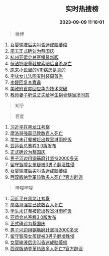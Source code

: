 <div align="center"><h2>实时热搜榜</h2><h4>2023-09-09 11:16:01</h4></div>

> 微博  

1. [女婴输液后尖叫昏迷成脑萎缩](https://s.weibo.com/weibo?q=%23%E5%A5%B3%E5%A9%B4%E8%BE%93%E6%B6%B2%E5%90%8E%E5%B0%96%E5%8F%AB%E6%98%8F%E8%BF%B7%E6%88%90%E8%84%91%E8%90%8E%E7%BC%A9%23&t=31&band_rank=1&Refer=top)<br />
2. [周五正式确认为蔡国庆](https://s.weibo.com/weibo?q=%E5%91%A8%E4%BA%94%E6%AD%A3%E5%BC%8F%E7%A1%AE%E8%AE%A4%E4%B8%BA%E8%94%A1%E5%9B%BD%E5%BA%86&t=31&band_rank=2&Refer=top)<br />
3. [杭州亚运会总赛程最新版](https://s.weibo.com/weibo?q=%23%E6%9D%AD%E5%B7%9E%E4%BA%9A%E8%BF%90%E4%BC%9A%E6%80%BB%E8%B5%9B%E7%A8%8B%E6%9C%80%E6%96%B0%E7%89%88%23&t=31&band_rank=3&Refer=top)<br />
4. [保洁扔限量鞋被索赔后自杀身亡](https://s.weibo.com/weibo?q=%23%E4%BF%9D%E6%B4%81%E6%89%94%E9%99%90%E9%87%8F%E9%9E%8B%E8%A2%AB%E7%B4%A2%E8%B5%94%E5%90%8E%E8%87%AA%E6%9D%80%E8%BA%AB%E4%BA%A1%23&t=31&band_rank=4&Refer=top)<br />
5. [原来小说里的VIP病房是真的](https://s.weibo.com/weibo?q=%E5%8E%9F%E6%9D%A5%E5%B0%8F%E8%AF%B4%E9%87%8C%E7%9A%84VIP%E7%97%85%E6%88%BF%E6%98%AF%E7%9C%9F%E7%9A%84&t=31&band_rank=5&Refer=top)<br />
6. [李咏女儿法图麦时装周首秀](https://s.weibo.com/weibo?q=%23%E6%9D%8E%E5%92%8F%E5%A5%B3%E5%84%BF%E6%B3%95%E5%9B%BE%E9%BA%A6%E6%97%B6%E8%A3%85%E5%91%A8%E9%A6%96%E7%A7%80%23&t=31&band_rank=6&Refer=top)<br />
7. [李媛回复李嘉鑫](https://s.weibo.com/weibo?q=%23%E6%9D%8E%E5%AA%9B%E5%9B%9E%E5%A4%8D%E6%9D%8E%E5%98%89%E9%91%AB%23&t=31&band_rank=7&Refer=top)<br />
8. [美政府首度回应华为技术突破](https://s.weibo.com/weibo?q=%23%E7%BE%8E%E6%94%BF%E5%BA%9C%E9%A6%96%E5%BA%A6%E5%9B%9E%E5%BA%94%E5%8D%8E%E4%B8%BA%E6%8A%80%E6%9C%AF%E7%AA%81%E7%A0%B4%23&t=31&band_rank=8&Refer=top)<br />
9. [教师妻子听说丈夫给学生捐骨髓当场同意](https://s.weibo.com/weibo?q=%23%E6%95%99%E5%B8%88%E5%A6%BB%E5%AD%90%E5%90%AC%E8%AF%B4%E4%B8%88%E5%A4%AB%E7%BB%99%E5%AD%A6%E7%94%9F%E6%8D%90%E9%AA%A8%E9%AB%93%E5%BD%93%E5%9C%BA%E5%90%8C%E6%84%8F%23&t=31&band_rank=9&Refer=top)<br />

> 知乎  


> 百度  

1. [习近平在黑龙江考察](https://www.baidu.com/s?wd=%E4%B9%A0%E8%BF%91%E5%B9%B3%E5%9C%A8%E9%BB%91%E9%BE%99%E6%B1%9F%E8%80%83%E5%AF%9F&sa=fyb_news&rsv_dl=fyb_news)<br />
2. [摩洛哥强震已致数百人死亡](https://www.baidu.com/s?wd=%E6%91%A9%E6%B4%9B%E5%93%A5%E5%BC%BA%E9%9C%87%E5%B7%B2%E8%87%B4%E6%95%B0%E7%99%BE%E4%BA%BA%E6%AD%BB%E4%BA%A1&sa=fyb_news&rsv_dl=fyb_news)<br />
3. [学生未订餐被赶出教室淋雨吃饭](https://www.baidu.com/s?wd=%E5%AD%A6%E7%94%9F%E6%9C%AA%E8%AE%A2%E9%A4%90%E8%A2%AB%E8%B5%B6%E5%87%BA%E6%95%99%E5%AE%A4%E6%B7%8B%E9%9B%A8%E5%90%83%E9%A5%AD&sa=fyb_news&rsv_dl=fyb_news)<br />
4. [亚运会总赛程3.0版发布](https://www.baidu.com/s?wd=%E4%BA%9A%E8%BF%90%E4%BC%9A%E6%80%BB%E8%B5%9B%E7%A8%8B3.0%E7%89%88%E5%8F%91%E5%B8%83&sa=fyb_news&rsv_dl=fyb_news)<br />
5. [正式确诊为蔡国庆](https://www.baidu.com/s?wd=%E6%AD%A3%E5%BC%8F%E7%A1%AE%E8%AF%8A%E4%B8%BA%E8%94%A1%E5%9B%BD%E5%BA%86&sa=fyb_news&rsv_dl=fyb_news)<br />
6. [男子河边用钢筋磨针坚持2000多天](https://www.baidu.com/s?wd=%E7%94%B7%E5%AD%90%E6%B2%B3%E8%BE%B9%E7%94%A8%E9%92%A2%E7%AD%8B%E7%A3%A8%E9%92%88%E5%9D%9A%E6%8C%812000%E5%A4%9A%E5%A4%A9&sa=fyb_news&rsv_dl=fyb_news)<br />
7. [留守智障女孩疑被3男子翻墙性侵](https://www.baidu.com/s?wd=%E7%95%99%E5%AE%88%E6%99%BA%E9%9A%9C%E5%A5%B3%E5%AD%A9%E7%96%91%E8%A2%AB3%E7%94%B7%E5%AD%90%E7%BF%BB%E5%A2%99%E6%80%A7%E4%BE%B5&sa=fyb_news&rsv_dl=fyb_news)<br />
8. [女婴输液后尖叫昏迷成脑萎缩](https://www.baidu.com/s?wd=%E5%A5%B3%E5%A9%B4%E8%BE%93%E6%B6%B2%E5%90%8E%E5%B0%96%E5%8F%AB%E6%98%8F%E8%BF%B7%E6%88%90%E8%84%91%E8%90%8E%E7%BC%A9&sa=fyb_news&rsv_dl=fyb_news)<br />
9. [西双版纳登革热致多人死亡?官方辟谣](https://www.baidu.com/s?wd=%E8%A5%BF%E5%8F%8C%E7%89%88%E7%BA%B3%E7%99%BB%E9%9D%A9%E7%83%AD%E8%87%B4%E5%A4%9A%E4%BA%BA%E6%AD%BB%E4%BA%A1%3F%E5%AE%98%E6%96%B9%E8%BE%9F%E8%B0%A3&sa=fyb_news&rsv_dl=fyb_news)<br />

> 哔哩哔哩  

1. [习近平在黑龙江考察](https://www.baidu.com/s?wd=%E4%B9%A0%E8%BF%91%E5%B9%B3%E5%9C%A8%E9%BB%91%E9%BE%99%E6%B1%9F%E8%80%83%E5%AF%9F&sa=fyb_news&rsv_dl=fyb_news)<br />
2. [摩洛哥强震已致数百人死亡](https://www.baidu.com/s?wd=%E6%91%A9%E6%B4%9B%E5%93%A5%E5%BC%BA%E9%9C%87%E5%B7%B2%E8%87%B4%E6%95%B0%E7%99%BE%E4%BA%BA%E6%AD%BB%E4%BA%A1&sa=fyb_news&rsv_dl=fyb_news)<br />
3. [学生未订餐被赶出教室淋雨吃饭](https://www.baidu.com/s?wd=%E5%AD%A6%E7%94%9F%E6%9C%AA%E8%AE%A2%E9%A4%90%E8%A2%AB%E8%B5%B6%E5%87%BA%E6%95%99%E5%AE%A4%E6%B7%8B%E9%9B%A8%E5%90%83%E9%A5%AD&sa=fyb_news&rsv_dl=fyb_news)<br />
4. [亚运会总赛程3.0版发布](https://www.baidu.com/s?wd=%E4%BA%9A%E8%BF%90%E4%BC%9A%E6%80%BB%E8%B5%9B%E7%A8%8B3.0%E7%89%88%E5%8F%91%E5%B8%83&sa=fyb_news&rsv_dl=fyb_news)<br />
5. [正式确诊为蔡国庆](https://www.baidu.com/s?wd=%E6%AD%A3%E5%BC%8F%E7%A1%AE%E8%AF%8A%E4%B8%BA%E8%94%A1%E5%9B%BD%E5%BA%86&sa=fyb_news&rsv_dl=fyb_news)<br />
6. [男子河边用钢筋磨针坚持2000多天](https://www.baidu.com/s?wd=%E7%94%B7%E5%AD%90%E6%B2%B3%E8%BE%B9%E7%94%A8%E9%92%A2%E7%AD%8B%E7%A3%A8%E9%92%88%E5%9D%9A%E6%8C%812000%E5%A4%9A%E5%A4%A9&sa=fyb_news&rsv_dl=fyb_news)<br />
7. [留守智障女孩疑被3男子翻墙性侵](https://www.baidu.com/s?wd=%E7%95%99%E5%AE%88%E6%99%BA%E9%9A%9C%E5%A5%B3%E5%AD%A9%E7%96%91%E8%A2%AB3%E7%94%B7%E5%AD%90%E7%BF%BB%E5%A2%99%E6%80%A7%E4%BE%B5&sa=fyb_news&rsv_dl=fyb_news)<br />
8. [女婴输液后尖叫昏迷成脑萎缩](https://www.baidu.com/s?wd=%E5%A5%B3%E5%A9%B4%E8%BE%93%E6%B6%B2%E5%90%8E%E5%B0%96%E5%8F%AB%E6%98%8F%E8%BF%B7%E6%88%90%E8%84%91%E8%90%8E%E7%BC%A9&sa=fyb_news&rsv_dl=fyb_news)<br />
9. [西双版纳登革热致多人死亡?官方辟谣](https://www.baidu.com/s?wd=%E8%A5%BF%E5%8F%8C%E7%89%88%E7%BA%B3%E7%99%BB%E9%9D%A9%E7%83%AD%E8%87%B4%E5%A4%9A%E4%BA%BA%E6%AD%BB%E4%BA%A1%3F%E5%AE%98%E6%96%B9%E8%BE%9F%E8%B0%A3&sa=fyb_news&rsv_dl=fyb_news)<br />
